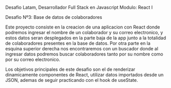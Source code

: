 Desafio Latam, Desarrollador Full Stack en Javascript
Modulo: React I

Desafio Nº3: Base de datos de colaboradores

Este proyecto consiste en la creacion de una aplicacion con React donde podremos ingresar el nombre de un colaborador y su correo electronico, y estos datos seran desplegados en la parte baja de la app junto a la totalidad de colaboradores presentes en la base de datos. Por otra parte en la esquina superior derecha nos encontraremos con un buscador donde al ingresar datos podremos buscar colaboradores tanto por su nombre como por su correo electronico.

Los objetivos principales de este desafio son el de renderizar dinamicamente componentes de React, utilizar datos importados desde un JSON, ademas de seguir practicando con el hook de useState.